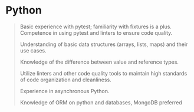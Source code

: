 # Python

> Basic experience with pytest; familiarity with fixtures is a plus. Competence in using pytest and linters to ensure code quality.
> 
> Understanding of basic data structures (arrays, lists, maps) and their use cases.
> 
> Knowledge of the difference between value and reference types.
>
> Utilize linters and other code quality tools to maintain high standards of code organization and cleanliness.
>
> Experience in asynchronous Python.
>
> Knowledge of ORM on python and databases, MongoDB preferred